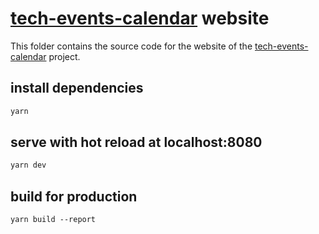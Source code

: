 # [tech-events-calendar](..) website

This folder contains the source code for the website of the [tech-events-calendar](..) project.

## install dependencies
```bash
yarn
```

## serve with hot reload at localhost:8080
```bash
yarn dev
```

## build for production
```
yarn build --report
```


